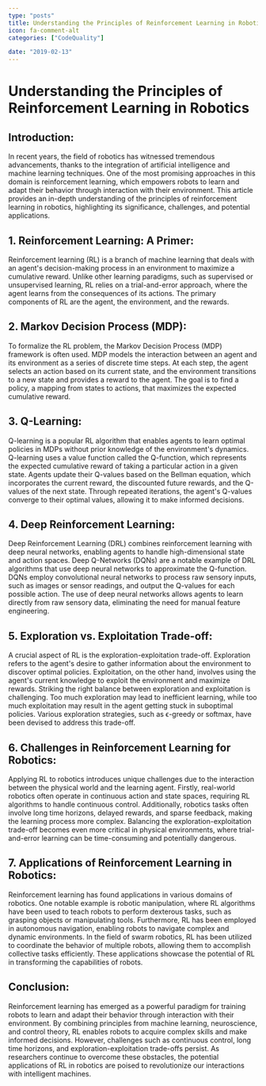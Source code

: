 ```yaml
---
type: "posts"
title: Understanding the Principles of Reinforcement Learning in Robotics
icon: fa-comment-alt
categories: ["CodeQuality"]

date: "2019-02-13"
---
```




# Understanding the Principles of Reinforcement Learning in Robotics

## Introduction:
In recent years, the field of robotics has witnessed tremendous advancements, thanks to the integration of artificial intelligence and machine learning techniques. One of the most promising approaches in this domain is reinforcement learning, which empowers robots to learn and adapt their behavior through interaction with their environment. This article provides an in-depth understanding of the principles of reinforcement learning in robotics, highlighting its significance, challenges, and potential applications.

## 1. Reinforcement Learning: A Primer:
Reinforcement learning (RL) is a branch of machine learning that deals with an agent's decision-making process in an environment to maximize a cumulative reward. Unlike other learning paradigms, such as supervised or unsupervised learning, RL relies on a trial-and-error approach, where the agent learns from the consequences of its actions. The primary components of RL are the agent, the environment, and the rewards.

## 2. Markov Decision Process (MDP):
To formalize the RL problem, the Markov Decision Process (MDP) framework is often used. MDP models the interaction between an agent and its environment as a series of discrete time steps. At each step, the agent selects an action based on its current state, and the environment transitions to a new state and provides a reward to the agent. The goal is to find a policy, a mapping from states to actions, that maximizes the expected cumulative reward.

## 3. Q-Learning:
Q-learning is a popular RL algorithm that enables agents to learn optimal policies in MDPs without prior knowledge of the environment's dynamics. Q-learning uses a value function called the Q-function, which represents the expected cumulative reward of taking a particular action in a given state. Agents update their Q-values based on the Bellman equation, which incorporates the current reward, the discounted future rewards, and the Q-values of the next state. Through repeated iterations, the agent's Q-values converge to their optimal values, allowing it to make informed decisions.

## 4. Deep Reinforcement Learning:
Deep Reinforcement Learning (DRL) combines reinforcement learning with deep neural networks, enabling agents to handle high-dimensional state and action spaces. Deep Q-Networks (DQNs) are a notable example of DRL algorithms that use deep neural networks to approximate the Q-function. DQNs employ convolutional neural networks to process raw sensory inputs, such as images or sensor readings, and output the Q-values for each possible action. The use of deep neural networks allows agents to learn directly from raw sensory data, eliminating the need for manual feature engineering.

## 5. Exploration vs. Exploitation Trade-off:
A crucial aspect of RL is the exploration-exploitation trade-off. Exploration refers to the agent's desire to gather information about the environment to discover optimal policies. Exploitation, on the other hand, involves using the agent's current knowledge to exploit the environment and maximize rewards. Striking the right balance between exploration and exploitation is challenging. Too much exploration may lead to inefficient learning, while too much exploitation may result in the agent getting stuck in suboptimal policies. Various exploration strategies, such as ϵ-greedy or softmax, have been devised to address this trade-off.

## 6. Challenges in Reinforcement Learning for Robotics:
Applying RL to robotics introduces unique challenges due to the interaction between the physical world and the learning agent. Firstly, real-world robotics often operate in continuous action and state spaces, requiring RL algorithms to handle continuous control. Additionally, robotics tasks often involve long time horizons, delayed rewards, and sparse feedback, making the learning process more complex. Balancing the exploration-exploitation trade-off becomes even more critical in physical environments, where trial-and-error learning can be time-consuming and potentially dangerous.

## 7. Applications of Reinforcement Learning in Robotics:
Reinforcement learning has found applications in various domains of robotics. One notable example is robotic manipulation, where RL algorithms have been used to teach robots to perform dexterous tasks, such as grasping objects or manipulating tools. Furthermore, RL has been employed in autonomous navigation, enabling robots to navigate complex and dynamic environments. In the field of swarm robotics, RL has been utilized to coordinate the behavior of multiple robots, allowing them to accomplish collective tasks efficiently. These applications showcase the potential of RL in transforming the capabilities of robots.

## Conclusion:
Reinforcement learning has emerged as a powerful paradigm for training robots to learn and adapt their behavior through interaction with their environment. By combining principles from machine learning, neuroscience, and control theory, RL enables robots to acquire complex skills and make informed decisions. However, challenges such as continuous control, long time horizons, and exploration-exploitation trade-offs persist. As researchers continue to overcome these obstacles, the potential applications of RL in robotics are poised to revolutionize our interactions with intelligent machines.